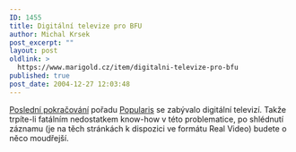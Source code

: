 ```yaml
---
ID: 1455
title: Digitální televize pro BFU
author: Michal Krsek
post_excerpt: ""
layout: post
oldlink: >
  https://www.marigold.cz/item/digitalni-televize-pro-bfu
published: true
post_date: 2004-12-27 12:03:48
---
```

<p>
<a href="http://www.czech-tv.cz/program/detail.php?idec=204%20562%2024190/0027&amp;deid=456&amp;prisp_id=233">Poslední pokračování</a> pořadu <a href="http://www.popularis.cz/">Popularis</a> se zabývalo digitální televizí. Takže trpíte-li fatálním nedostatkem know-how v této problematice, po shlédnutí záznamu (je na těch stránkách k dispozici ve formátu Real Video) budete o něco moudřejší.
</p>
